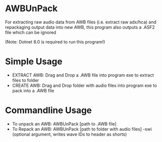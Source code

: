 # AWBUnPack
For extracting raw audio data from AWB files (i.e. extract raw adx/hca) and repackaging output data into new AWB, this program also outputs a .ASF2 file which can be ignored  

(Note: Dotnet 8.0 is required to run this program!)  

# Simple Usage  
- EXTRACT AWB: Drag and Drop a .AWB file into program exe to extract files to folder
- CREATE AWB: Drag and Drop folder with audio files into program exe to pack into a .AWB file  
  
# Commandline Usage  
- To unpack an AWB: AWBUnPack [path to .AWB file] 
- To Repack an AWB: AWBUnPack [path to folder with audio files] -swi (optional argument, writes wave IDs to header as shorts)  
